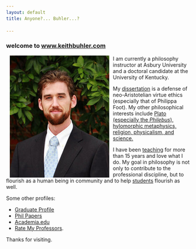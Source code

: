 ```yaml
---
layout: default
title: Anyone?... Buhler...?  

--- 
```


<body background="https://pitchenginelive.blob.core.windows.net/dev/042a2300-470f-4c84-8e68-2203877dac2f.jpg">



### welcome to www.keithbuhler.com
<img src="/img/keithbuhler-golden.png" alt="Keith Buhler" align="left" hspace="10"> 
I am currently a philosophy instructor at Asbury University and a doctoral candidate at the University of Kentucky. 

My [dissertation](/research) is a defense of neo-Aristotelian virtue ethics (especially that of Philippa Foot). My other philosophical interests include [Plato (especially the *Philebus*), hylomorphic metaphysics, religion, physicalism, and science.](https://uky.academia.edu/KeithBuhler) 

I have been [teaching](/teaching) for more than 15 years and love what I do.  My goal in philosophy is not only to contribute to the professional discipline, but to flourish as a human being in community and to help [students](/philosophy) flourish as well. 

Some other profiles: 

* [Graduate Profile](https://philosophy.as.uky.edu/users/kebu226) 
* [Phil Papers](http://philpapers.org/profile/47267) 
* [Academia.edu](https://uky.academia.edu/KeithBuhler) 
* [Rate My Professors](http://www.ratemyprofessors.com/ShowRatings.jsp?tid=1822771). 

Thanks for visiting. 